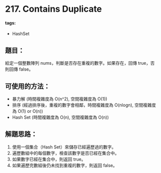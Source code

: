 # 217. Contains Duplicate
#### tags:
- HashSet

## 題目：
給定一個整數陣列 nums，判斷是否存在重複的數字。如果存在，回傳 true，否則回傳 false。

## 可使用的方法：
- 暴力解 (時間複雜度為 O(n^2), 空間複雜度為 O(1))
- 排序 (經過排序後，重複的數字會相鄰，時間複雜度為 O(nlogn), 空間複雜度為 O(1) or O(n))
- Hash Set (時間複雜度為 O(n), 空間複雜度為 O(n))

## 解題思路：
1. 使用一個集合（Hash Set）來儲存已經遍歷過的數字。
2. 遍歷數組中的每個數字，檢查該數字是否已經在集合中。
3. 如果數字已經在集合中，則返回 true。
4. 如果遍歷完數組後仍未找到重複的數字，則返回 false。


